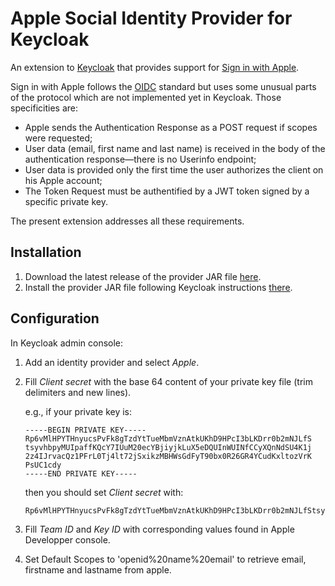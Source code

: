 # Apple Social Identity Provider for Keycloak

An extension to [Keycloak](https://www.keycloak.org/) that provides support for [Sign in with Apple](https://developer.apple.com/sign-in-with-apple/).

Sign in with Apple follows the [OIDC](https://openid.net/) standard but uses some unusual parts of the protocol which are not implemented yet in Keycloak. Those specificities are:
* Apple sends the Authentication Response as a POST request if scopes were requested;
* User data (email, first name and last name) is received in the body of the authentication response—there is no Userinfo endpoint;
* User data is provided only the first time the user authorizes the client on his Apple account;
* The Token Request must be authentified by a JWT token signed by a specific private key.

The present extension addresses all these requirements.

## Installation

1. Download the latest release of the provider JAR file [here](https://github.com/BenjaminFavre/keycloak-apple-social-identity-provider/releases).
1. Install the provider JAR file following Keycloak instructions [there](https://www.keycloak.org/docs/latest/server_development/index.html#using-the-keycloak-deployer).

## Configuration

In Keycloak admin console:
1. Add an identity provider and select *Apple*.
1. Fill *Client secret* with the base 64 content of your private key file (trim delimiters and new lines).

   e.g., if your private key is:
   
       -----BEGIN PRIVATE KEY-----
       Rp6vMlHPYTHnyucsPvFk8gTzdYtTueMbmVznAtkUKhD9HPcI3bLKDrr0b2mNJLfS
       tsyvhbpyMUIpaffKQcY7IUuM20ecYBjiyjkLuX5eDQUInWUINfCCyXQnNdSU4K1j
       2z4IJrvacQz1PFrL0Tj4lt72jSxikzMBHWsGdFyT90bx0R26GR4YCudKxltozVrK
       PsUC1cdy
       -----END PRIVATE KEY-----
   
   then you should set *Client secret* with:
   
       Rp6vMlHPYTHnyucsPvFk8gTzdYtTueMbmVznAtkUKhD9HPcI3bLKDrr0b2mNJLfStsyvhbpyMUIpaffKQcY7IUuM20ecYBjiyjkLuX5eDQUInWUINfCCyXQnNdSU4K1j2z4IJrvacQz1PFrL0Tj4lt72jSxikzMBHWsGdFyT90bx0R26GR4YCudKxltozVrKPsUC1cdy

1. Fill *Team ID* and *Key ID* with corresponding values found in Apple Developper console.
1. Set Default Scopes to 'openid%20name%20email' to retrieve email, firstname and lastname from apple.
